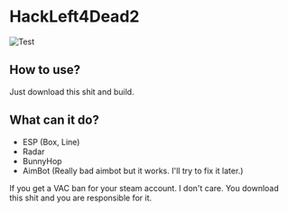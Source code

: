 # HackLeft4Dead2

![Test](https://github.com/vitalii-bakun/HackLeft4Dead2/blob/master/Assets/main.png)

## How to use?
Just download this shit and build.

## What can it do?
 - ESP (Box, Line)
 - Radar
 - BunnyHop
 - AimBot (Really bad aimbot but it works. I'll try to fix it later.)


If you get a VAC ban for your steam account. I don't care. You download this shit and you are responsible for it.
